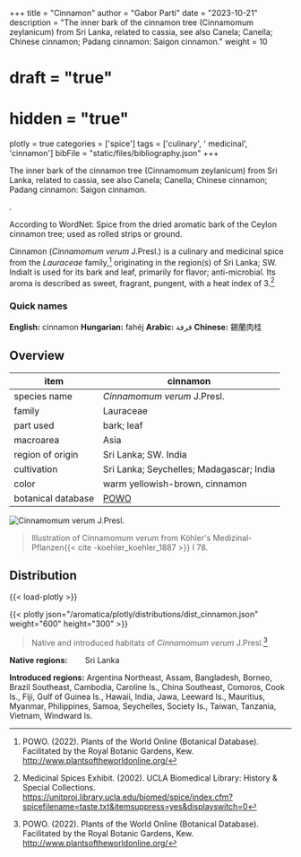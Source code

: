 +++
title = "Cinnamon"
author = "Gabor Parti"
date = "2023-10-21"
description = "The inner bark of the cinnamon tree (Cinnamomum zeylanicum) from Sri Lanka, related to cassia, see also Canela; Canella; Chinese cinnamon; Padang cinnamon: Saigon cinnamon."
weight = 10
# draft = "true"
# hidden = "true"
plotly = true
categories = ['spice']
tags = ['culinary', ' medicinal', 'cinnamon']
bibFile = "static/files/bibliography.json"
+++

The inner bark of the cinnamon tree (Cinnamomum zeylanicum) from Sri Lanka, related to cassia, see also Canela; Canella; Chinese cinnamon; Padang cinnamon: Saigon cinnamon.

.

According to WordNet: Spice from the dried aromatic bark of the Ceylon cinnamon tree; used as rolled strips or ground.

Cinnamon (*Cinnamomum verum* J.Presl.) is a culinary and medicinal spice from the *Lauraceae* family,[^powo] originating in the region(s) of Sri Lanka; SW. IndiaIt is used for its bark and leaf, primarily for flavor; anti-microbial. Its aroma is described as sweet, fragrant, pungent, with a heat index of 3.[^ucla_medicinal_2002]

### Quick names

**English:** cinnamon **Hungarian:** fahéj **Arabic:** قرفة **Chinese:** 錫蘭肉桂

## Overview

|       item       |                      cinnamon                     |
|------------------|---------------------------------------------------|
|   species name   |            *Cinnamomum verum* J.Presl.            |
|      family      |                     Lauraceae                     |
|     part used    |                     bark; leaf                    |
|     macroarea    |                        Asia                       |
| region of origin |                Sri Lanka; SW. India               |
|    cultivation   |      Sri Lanka; Seychelles; Madagascar; India     |
|       color      |           warm yellowish-brown, cinnamon          |
|botanical database|[POWO](https://powo.science.kew.org/taxon/463752-1)|

![*Cinnamomum verum* J.Presl.](/images/illustrations/cinnamon.png?height=33vw "Illustration of Cinnamomum verum from Köhler's Medizinal-Pflanzen")

>Illustration of Cinnamomum verum from Köhler's Medizinal-Pflanzen{{< cite -koehler_koehler_1887 >}} I 78.

## Distribution

{{< load-plotly >}}

{{< plotly json="/aromatica/plotly/distributions/dist_cinnamon.json" weight="600" height="300" >}}

>Native and introduced habitats of *Cinnamomum verum* J.Presl.[^powo]

**Native regions:** &nbsp; &nbsp; &nbsp; &nbsp;Sri Lanka

**Introduced regions:** Argentina Northeast, Assam, Bangladesh, Borneo, Brazil Southeast, Cambodia, Caroline Is., China Southeast, Comoros, Cook Is., Fiji, Gulf of Guinea Is., Hawaii, India, Jawa, Leeward Is., Mauritius, Myanmar, Philippines, Samoa, Seychelles, Society Is., Taiwan, Tanzania, Vietnam, Windward Is.

[^powo]: POWO. (2022). Plants of the World Online (Botanical Database). Facilitated by the Royal Botanic Gardens, Kew. http://www.plantsoftheworldonline.org/
[^ucla_medicinal_2002]: Medicinal Spices Exhibit. (2002). UCLA Biomedical Library: History & Special Collections. https://unitproj.library.ucla.edu/biomed/spice/index.cfm?spicefilename=taste.txt&itemsuppress=yes&displayswitch=0

